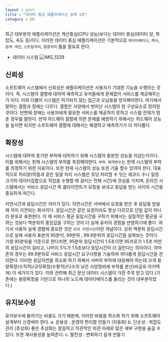 ```yaml
---
layout : post
title : "데이터 중심 애플리케이션 설계 1장"
category : DB
---
```


최근 대부분의 애플리케이션은 계산중심(CPU 성능)보다는 데이터 중심(데이터 양, 복잡도, 속도 등)이다.
이러한 데이터 중심 애플리케이션은 기본적으로 `데이터베이스`, `캐시`, `검색 색인`, `스트림처리`, `일괄처리` 들을 필요로 한다.

- 데이터 시스템
  ![IMG_1329](https://user-images.githubusercontent.com/51283645/178005179-2a60faf2-8faa-42e0-9c37-3a4286446d35.jpeg)

## 신뢰성

소프트웨어 시스템에서 신뢰성은 애플리케이션은 사용자가 기대한 기능을 수행하는 것이다.
즉, 시스템의 결함에 대하여 예측하고 유저들에게 문제없이 서비스를 제공해주는가 이다.
이와 더불어 시스템은 허가되지 않는 접근과 오남용을 방지해야한다.
여기에서 말하는 결함과 장애는 다르다.
결함은 사양에서 벗어난 시스템의 한 구성요소로 정의된것이다. 반면에 장애는 사용자에게 필요한 서비스를 제공하지 못하고 시스템 전체가 멈춘 경우를 말한다.
만약 하드웨어 결함에 의한 문제를 예방하기 위해서는 하드웨어 성능을 높이면 되지만 소프트웨어 결함에 대해서는 해결하고 예측하기가 더 까다롭다.

## 확장성

시스템에 대하여 증가한 부하에 대처하기 위해 시스템이 충분한 성능을 지녔는지이다.
이를 위해서는 현재 시스템의 부하를 측정해야한다.
`부하 매개변수`는 현재 시스템의 부하를 측정하기 위한 지표이다.
또한 현재 시스템의 성능 또한 기술 할수 있어야 한다.
대표적으로 처리량(하둡과 같은 일괄 처리 시스템은 초당 처리할 수 잇는 레코드 수나 일정 크기의 데이터집합으로 작업을 수행할 때 걸리는 전체 시간)에 관심을 가지며,
온라인 시스템에서는 서비스 응답시간 즉 클라이언트가 요청을 보내고 응답을 받는 사이의 시간을 중요하게 여긴다.

지연시간과 응답시간은 차이가 있다. 지연시간은 서버에서 요청을 받은 후 응답을 받을 때 까지 지연되는 회사이다.
응답시간은 같은 요청이라도 항상 다르므로 단일 값이 아니라 분포로 표현한다. 이 때 서비스 평균 응답시간을 구하기 위해서는 실질적인 평균을 구하는 것보다 백분위의 중앙값을 구하는 것이 더 실제 유저의 경험을
반영하기에 좋다.
여기서 사용자 실제 경험에 중요한 것은 `꼬리 지연시간`이란 개념이다.
상위 백분위 응답시간으로 실제 사용자 표본의 95분이, 99분위 , 99.9분위의 응답시간을 살펴보는 것이다. 가령 95분위를 기준으로 한다치면, 95분위 응답시간이 1.5초이면 95프로가 1.5초 미만의 응답시간이
걸리고, 나머지 5%가 1.5초보다 응답시간이 더 걸린다는 의미이다.
아마존의 경우는 99.9분위로 서비스 응답시간 요구사항을 기술하여 까다롭게 응답시간을 관리한다.
이러한 응답지연을 최소화 하기 위해서 서버의 부하에 대응해야 하는데 크게 용량확장(수직적)/규모확장(수평적)/다수의 낮은 사양장비에 부하를 분산(비공유 아키텍쳐) 이 세가지가 있다.
이와 관련해 최근 분산 데이터 시스템이 가장 주목 받고 있다.(기존에는 용량확장을 기반으로 하나의 노드에 데이터베이스를 돌리는 것이 대부분이었다.)

## 유지보수성

유지보수에 들어가는 비용도 크기 때문에, 이러한 비용을 최소화 하기 위해 소프트웨어 설계부터 신경써야 한다.
a. 운용성 : 운영의 편리함 만들기 (자동화)
b. 단순성 : 복잡도 관리 (추상화) 좋은 추상화는 깔끔하고 직관적인 외관 아래로 많은 세부 구현을 숨길 수 있다. 또한 재사용성을 높여준다.
c. 발전성 : 변화하기 쉽게 만들기